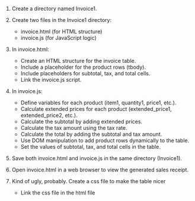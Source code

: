 1. Create a directory named Invoice1.

2. Create two files in the Invoice1 directory:
   - invoice.html (for HTML structure)
   - invoice.js (for JavaScript logic)

3. In invoice.html:
   - Create an HTML structure for the invoice table.
   - Include a placeholder for the product rows (tbody).
   - Include placeholders for subtotal, tax, and total cells.
   - Link the invoice.js script.

4. In invoice.js:
   - Define variables for each product (item1, quantity1, price1, etc.).
   - Calculate extended prices for each product (extended_price1, extended_price2, etc.).
   - Calculate the subtotal by adding extended prices.
   - Calculate the tax amount using the tax rate.
   - Calculate the total by adding the subtotal and tax amount.
   - Use DOM manipulation to add product rows dynamically to the table.
   - Set the values of subtotal, tax, and total cells in the table.

5. Save both invoice.html and invoice.js in the same directory (Invoice1).

6. Open invoice.html in a web browser to view the generated sales receipt.

7. Kind of ugly, probably. Create a css file to make the table nicer
   - Link the css file in the html file